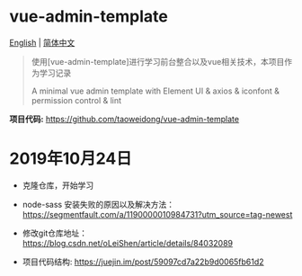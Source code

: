 # vue-admin-template

[English](./README-en.md) | [简体中文](./README-zh.md)

> 使用[vue-admin-template]进行学习前台整合以及vue相关技术，本项目作为学习记录
>
> A minimal vue admin template with Element UI & axios & iconfont & permission control & lint

**项目代码:** <https://github.com/taoweidong/vue-admin-template>

# 2019年10月24日

- 克隆仓库，开始学习

- node-sass 安装失败的原因以及解决方法：https://segmentfault.com/a/1190000010984731?utm_source=tag-newest

- 修改git仓库地址：<https://blog.csdn.net/oLeiShen/article/details/84032089>

- 项目代码结构: https://juejin.im/post/59097cd7a22b9d0065fb61d2
